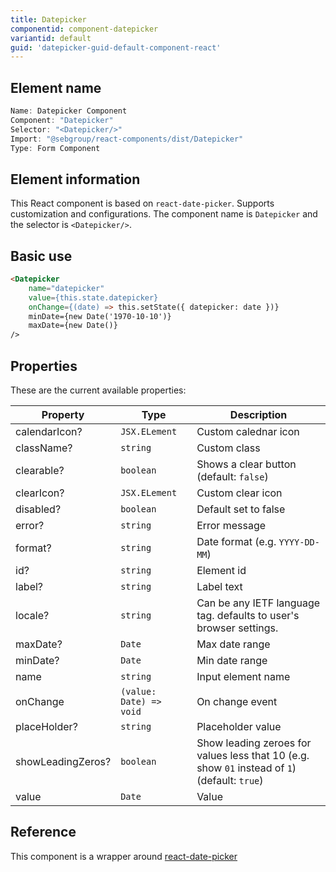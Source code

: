 ```yaml
---
title: Datepicker
componentid: component-datepicker
variantid: default
guid: 'datepicker-guid-default-component-react'
---
```


## Element name
```javascript
Name: Datepicker Component
Component: "Datepicker"
Selector: "<Datepicker/>"
Import: "@sebgroup/react-components/dist/Datepicker"
Type: Form Component
```

## Element information 
This React component is based on `react-date-picker`. Supports customization and configurations. The component name is `Datepicker` and the selector is `<Datepicker/>`.

## Basic use
```html
<Datepicker
    name="datepicker"
    value={this.state.datepicker}
    onChange={(date) => this.setState({ datepicker: date })}
    minDate={new Date('1970-10-10')}
    maxDate={new Date()}
/>
```

## Properties
These are the current available properties:

| Property          | Type                    | Description                                                                                   |
| ----------------- | ----------------------- | --------------------------------------------------------------------------------------------- |
| calendarIcon?     | `JSX.ELement`           | Custom calednar icon                                                                          |
| className?        | `string`                | Custom class                                                                                  |
| clearable?        | `boolean`               | Shows a clear button (default: `false`)                                                       |
| clearIcon?        | `JSX.ELement`           | Custom clear icon                                                                             |
| disabled?         | `boolean`               | Default set to false                                                                          |
| error?            | `string`                | Error message                                                                                 |
| format?           | `string`                | Date format (e.g. `YYYY-DD-MM`)                                                               |
| id?               | `string`                | Element id                                                                                    |
| label?            | `string`                | Label text                                                                                    |
| locale?           | `string`                | Can be any IETF language tag. defaults to user's browser settings.                            |
| maxDate?          | `Date`                  | Max date range                                                                                |
| minDate?          | `Date`                  | Min date range                                                                                |
| name              | `string`                | Input element name                                                                            |
| onChange          | `(value: Date) => void` | On change event                                                                               |
| placeHolder?      | `string`                | Placeholder value                                                                             |
| showLeadingZeros? | `boolean`               | Show leading zeroes for values less that 10 (e.g. show `01` instead of `1`) (default: `true`) |
| value             | `Date`                  | Value                                                                                         |

## Reference
This component is a wrapper around [react-date-picker](https://www.npmjs.com/package/react-date-picker)
